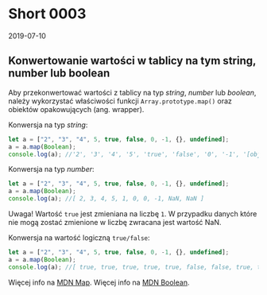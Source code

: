 # Short 0003

2019-07-10

## Konwertowanie wartości w tablicy na tym string, number lub boolean

Aby przekonwertować wartości z tablicy na typ _string_, _number_ lub _boolean_, należy wykorzystać właściwości funkcji `Array.prototype.map()` oraz obiektów opakowujących (ang. wrapper).

Konwersja na typ _string_:
```js
let a = ["2", "3", "4", 5, true, false, 0, -1, {}, undefined];
a = a.map(Boolean);
console.log(a); //'2', '3', '4', '5', 'true', 'false', '0', '-1', '[object Object]', 'undefined'
```

Konwersja na typ _number_:
```js
let a = ["2", "3", "4", 5, true, false, 0, -1, {}, undefined];
a = a.map(Boolean);
console.log(a); //[ 2, 3, 4, 5, 1, 0, 0, -1, NaN, NaN ]
```
Uwaga! Wartość `true` jest zmieniana na liczbę `1`.
W przypadku danych które nie mogą zostać zmienione w liczbę zwracana jest wartość NaN.


Konwersja na wartość logiczną `true/false`:
```js
let a = ["2", "3", "4", 5, true, false, 0, -1, {}, undefined];
a = a.map(Boolean);
console.log(a); //[ true, true, true, true, true, false, false, true, true, false ]
```

Więcej info na [MDN Map](https://developer.mozilla.org/pl/docs/Web/JavaScript/Referencje/Obiekty/Array/map).
Więcej info na [MDN Boolean](https://developer.mozilla.org/pl/docs/Web/JavaScript/Referencje/Obiekty/Boolean).
